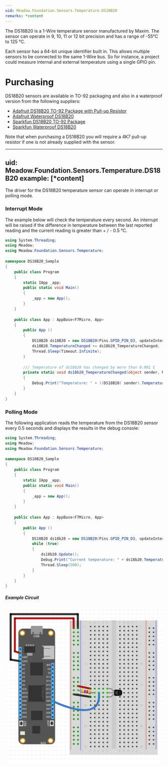 ```yaml
---
uid: Meadow.Foundation.Sensors.Temperature.DS18B20
remarks: *content
---
```


The DS18B20 is a 1-Wire temperature sensor manufactured by Maxim.  The sensor can operate in 9, 10, 11 or 12 bit precision and has a range of -55&deg;C to 125 &deg;C.

Each sensor has a 64-bit unique identifier built in.  This allows multiple sensors to be connected to the same 1-Wire bus.  So for instance, a project could measure internal and external temperature using a single GPIO pin.

# Purchasing

DS18B20 sensors are available in TO-92 packaging and also in a waterproof version from the following suppliers:

* [Adafruit DS18B20 TO-92 Package with Pull-up Resistor](https://www.adafruit.com/product/374)
* [Adafruit Waterproof DS18B20](https://www.adafruit.com/product/381)
* [Sparkfun DS18B20 TO-92 Package](https://www.sparkfun.com/products/245)
* [Sparkfun Waterproof DS18B20](https://www.sparkfun.com/products/11050)

Note that when purchasing a DS18B20 you will require a 4K7 pull-up resistor if one is not already supplied with the sensor.

---
uid: Meadow.Foundation.Sensors.Temperature.DS18B20
example: [*content]
---

The driver for the DS18B20 temperature sensor can operate in interrupt or polling mode.

### Interrupt Mode

The example below will check the temperature every second.  An interrupt will be raised if the difference in temperature between the last reported reading and the current reading is greater than + / - 0.5 &deg;C.

```csharp
using System.Threading;
using Meadow;
using Meadow.Foundation.Sensors.Temperature;

namespace DS18B20_Sample
{
    public class Program
    {
        static IApp _app; 
        public static void Main()
        {
            _app = new App();
        }
    }
    
    public class App : AppBase<F7Micro, App>
    {
        public App ()
        {
            DS18B20 ds18B20 = new DS18B20(Pins.GPIO_PIN_D3, updateInterval: 1000, temperatureChangeNotificationThreshold: 0.5F);
            ds18B20.TemperatureChanged += ds18b20_TemperatureChanged;
            Thread.Sleep(Timeout.Infinite);
        }

        /// Temperature of ds18b20 has changed by more than 0.001 C
        private static void ds18b20_TemperatureChanged(object sender, Netduino.Foundation.Sensors.SensorFloatEventArgs e)
        {
            Debug.Print("Temperature: " + ((DS18B20) sender).Temperature.ToString("F2"));
        }
    }
}
```

### Polling Mode

The following application reads the temperature from the DS18B20 sensor every 0.5 seconds and displays the results in the debug console:

```csharp
using System.Threading;
using Meadow;
using Meadow.Foundation.Sensors.Temperature;

namespace DS18B20_Sample
{
    public class Program
    {
        static IApp _app; 
        public static void Main()
        {
            _app = new App();
        }
    }
    
    public class App : AppBase<F7Micro, App>
    {
        public App ()
        {
            DS18B20 ds18b20 = new DS18B20(Pins.GPIO_PIN_D3, updateInterval: 0);
            while (true)
            {
                ds18b20.Update();
                Debug.Print("Current temperature: " + ds18b20.Temperature);
                Thread.Sleep(500);
            }
        }
    }
}
```

##### Example Circuit

![](/API_Assets/Meadow.Foundation.Sensors.Temperature.DS18B20/DS18B20.svg)